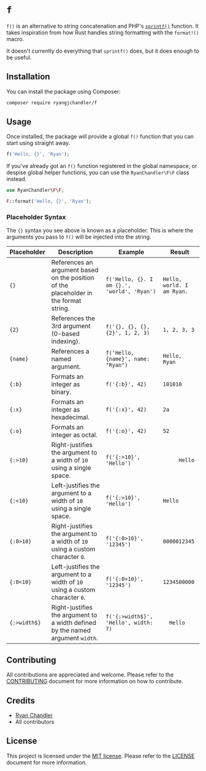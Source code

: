 # `f`

`f()` is an alternative to string concatenation and PHP's [`sprintf()`](https://www.php.net/manual/en/function.sprintf.php) function. It takes inspiration from how Rust handles string formatting with the `format!()` macro.

It doesn't currently do everything that `sprintf()` does, but it does enough to be useful.

## Installation

You can install the package using Composer:

```sh
composer require ryangjchandler/f
```

## Usage

Once installed, the package will provide a global `f()` function that you can start using straight away.

```php
f('Hello, {}', 'Ryan');
```

If you've already got an `f()` function registered in the global namespace, or despise global helper functions, you can use the `RyanChandler\F\F` class instead.

```php
use RyanChandler\F\F;

F::format('Hello, {}', 'Ryan');
```

### Placeholder Syntax

The `{}` syntax you see above is known as a placeholder. This is where the arguments you pass to `f()` will be injected into the string.

| Placeholder | Description | Example | Result |
| - | - | - | - |
| `{}` | References an argument based on the position of the placeholder in the format string. | `f('Hello, {}. I am {}.', 'world', 'Ryan')` | `Hello, world. I am Ryan.` |
| `{2}` | References the 3rd argument (0-based indexing). | `f('{}, {}, {}, {2}', 1, 2, 3)` | `1, 2, 3, 3` |
| `{name}` | References a named argument. | `f('Hello, {name}', name: "Ryan")` | `Hello, Ryan` |
| `{:b}` | Formats an integer as binary. | `f('{:b}', 42)` | `101010` |
| `{:x}` | Formats an integer as hexadecimal. | `f('{:x}', 42)` | `2a` |
| `{:o}` | Formats an integer as octal. | `f('{:o}', 42)` | `52` |
| `{:>10}` | Right-justifies the argument to a width of `10` using a single space. | `f('{:>10}', 'Hello')` | <code>&nbsp;&nbsp;&nbsp;&nbsp;&nbsp;Hello</code> |
| `{:<10}` | Left-justifies the argument to a width of `10` using a single space. | `f('{:>10}', 'Hello')` | <code>Hello&nbsp;&nbsp;&nbsp;&nbsp;&nbsp;</code> |
| `{:0>10}` | Right-justifies the argument to a width of `10` using a custom character `0`. | `f('{:0>10}', '12345')` | `0000012345` |
| `{:0<10}` | Left-justifies the argument to a width of `10` using a custom character `0`. | `f('{:0>10}', '12345')` | `1234500000` |
| `{:>width$}` | Right-justifies the argument to a width defined by the named argument `width`. | `f('{:>width$}', 'Hello', width: 7)` | <code>&nbsp;&nbsp;Hello</code> |

## Contributing

All contributions are appreciated and welcome. Please refer to the [CONTRIBUTING](./CONTRIBUTING.md) document for more information on how to contribute.

## Credits

* [Ryan Chandler](https://github.com/ryangjchandler)
* All contributors

## License

This project is licensed under the [MIT license](./LICENSE). Please refer to the [LICENSE](./LICENSE) document for more information.

